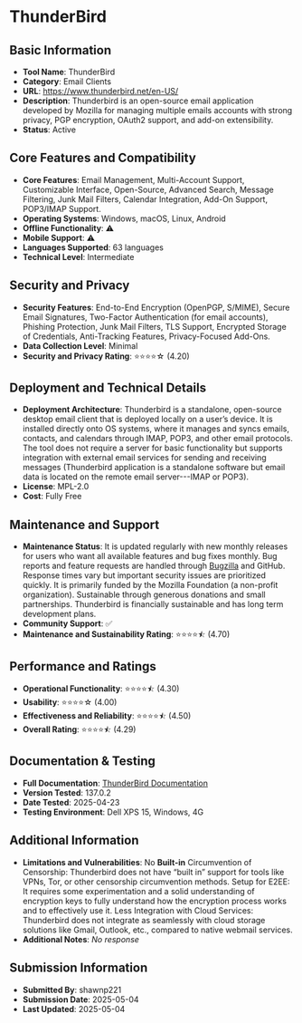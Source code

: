 # ThunderBird

## Basic Information
- **Tool Name**: ThunderBird
- **Category**: Email Clients
- **URL**: https://www.thunderbird.net/en-US/
- **Description**: Thunderbird is an open-source email application developed by Mozilla for managing multiple emails accounts with strong privacy, PGP encryption, OAuth2 support, and add-on extensibility.
- **Status**: Active

## Core Features and Compatibility
- **Core Features**: Email Management, Multi-Account Support, Customizable Interface, Open-Source, Advanced Search, Message Filtering, Junk Mail Filters, Calendar Integration, Add-On Support, POP3/IMAP Support.
- **Operating Systems**: Windows, macOS, Linux, Android
- **Offline Functionality**: ⚠️
- **Mobile Support**: ⚠️
- **Languages Supported**: 63 languages
- **Technical Level**: Intermediate

## Security and Privacy
- **Security Features**: End-to-End Encryption (OpenPGP, S/MIME), Secure Email Signatures, Two-Factor Authentication (for email accounts), Phishing Protection, Junk Mail Filters, TLS Support, Encrypted Storage of Credentials, Anti-Tracking Features, Privacy-Focused Add-Ons.
- **Data Collection Level**: Minimal
- **Security and Privacy Rating**: ⭐⭐⭐⭐☆ (4.20)

## Deployment and Technical Details
- **Deployment Architecture**: Thunderbird is a standalone, open-source desktop email client that is deployed locally on a user’s device. It is installed directly onto OS systems, where it manages and syncs emails, contacts, and calendars through IMAP, POP3, and other email protocols. The tool does not require a server for basic functionality but supports integration with external email services for sending and receiving messages (Thunderbird application is a standalone software but email data is located on the remote email server---IMAP or POP3).
- **License**: MPL-2.0
- **Cost**: Fully Free

## Maintenance and Support
- **Maintenance Status**: It is updated regularly with new monthly releases for users who want all available features and bug fixes monthly. Bug reports and feature requests are handled through [Bugzilla](https://bugzilla.mozilla.org/) and GitHub. Response times vary but important security issues are prioritized quickly. It is primarily funded by the Mozilla Foundation (a non-profit organization). Sustainable through generous donations and small partnerships. Thunderbird is financially sustainable and has long term development plans.
- **Community Support**: ✅
- **Maintenance and Sustainability Rating**: ⭐⭐⭐⭐⯪ (4.70)

## Performance and Ratings
- **Operational Functionality**: ⭐⭐⭐⭐⯪ (4.30)
- **Usability**: ⭐⭐⭐⭐☆ (4.00)
- **Effectiveness and Reliability**: ⭐⭐⭐⭐⯪ (4.50)
- **Overall Rating**: ⭐⭐⭐⭐⯪ (4.29)

## Documentation & Testing
- **Full Documentation**: [ThunderBird Documentation](https://github.com/user-attachments/files/20026858/Thunderbird.Analysis.pdf)
- **Version Tested**: 137.0.2
- **Date Tested**: 2025-04-23
- **Testing Environment**: Dell XPS 15, Windows, 4G

## Additional Information
- **Limitations and Vulnerabilities**: No **Built-in** Circumvention of Censorship: Thunderbird does not have “built in” support for tools like VPNs, Tor, or other censorship circumvention methods. Setup for E2EE: It requires some experimentation and a solid understanding of encryption keys to fully understand how the encryption process works and to effectively use it. Less Integration with Cloud Services: Thunderbird does not integrate as seamlessly with cloud storage solutions like Gmail, Outlook, etc., compared to native webmail services.
- **Additional Notes**: _No response_

## Submission Information
- **Submitted By**: shawnp221
- **Submission Date**: 2025-05-04
- **Last Updated**: 2025-05-04
